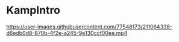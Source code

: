 # KampIntro






https://user-images.githubusercontent.com/77548173/211064338-d6edb0d8-870b-4f2e-a245-9e130ccf00ee.mp4

